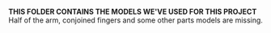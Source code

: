 **THIS FOLDER CONTAINS THE MODELS WE'VE USED FOR THIS PROJECT**<br>
Half of the arm, conjoined fingers and some other parts models are missing.